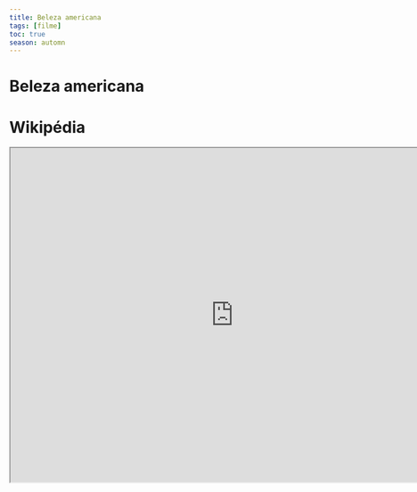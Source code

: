 ```yaml
---
title: Beleza americana
tags: [filme]
toc: true
season: automn
---
```

# Beleza americana
# Wikipédia
<iframe width="800" height="600" src="https://pt.wikipedia.org/wiki/Beleza_Americana">